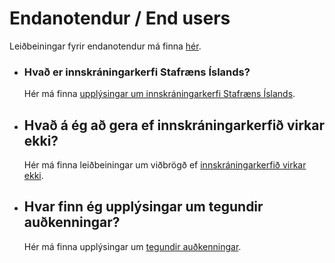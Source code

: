 # Endanotendur / End users
Leiðbeiningar fyrir endanotendur má finna
[hér](#leiðbeiningar-fyrir-endanotendur).

  - ### Hvað er innskráningarkerfi Stafræns Íslands?
    Hér má finna [upplýsingar um innskráningarkerfi Stafræns Íslands](#upplýsingar-um-innskráningarkerfi-stafræns-íslands).

  - ## Hvað á ég að gera ef innskráningarkerfið virkar ekki?
    Hér má finna leiðbeiningar um viðbrögð ef [innskráningarkerfið virkar ekki](#innskráningarkerfi-virkar-ekki).

  - ## Hvar finn ég upplýsingar um tegundir auðkenningar?
    Hér má finna upplýsingar um [tegundir auðkenningar](#tegundir-auðkenningar).